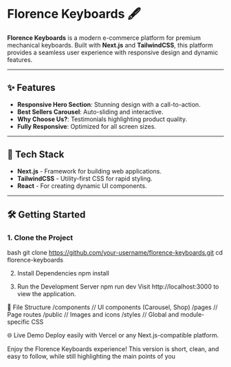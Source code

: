 # Florence Keyboards 🖋️

**Florence Keyboards** is a modern e-commerce platform for premium mechanical keyboards. Built with **Next.js** and **TailwindCSS**, this platform provides a seamless user experience with responsive design and dynamic features.

---

## ✨ Features

- **Responsive Hero Section**: Stunning design with a call-to-action.
- **Best Sellers Carousel**: Auto-sliding and interactive.
- **Why Choose Us?**: Testimonials highlighting product quality.
- **Fully Responsive**: Optimized for all screen sizes.

---

## 🚀 Tech Stack

- **Next.js** - Framework for building web applications.
- **TailwindCSS** - Utility-first CSS for rapid styling.
- **React** - For creating dynamic UI components.

---

## 🛠️ Getting Started

### 1. Clone the Project
bash
git clone https://github.com/your-username/florence-keyboards.git
cd florence-keyboards

2. Install Dependencies
npm install

3. Run the Development Server
npm run dev
Visit http://localhost:3000 to view the application.

📄 File Structure
/components  // UI components (Carousel, Shop)
/pages       // Page routes
/public      // Images and icons
/styles      // Global and module-specific CSS

🌐 Live Demo
Deploy easily with Vercel or any Next.js-compatible platform.

Enjoy the Florence Keyboards experience!
This version is short, clean, and easy to follow, while still highlighting the main points of you
